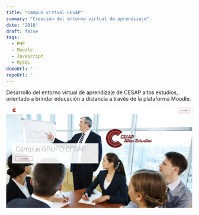 ```yaml
---
title: "Campus virtual CESAP"
summary: "Creación del entorno virtual de aprendizaje"
date: "2018"
draft: false
tags:
  - PHP
  - Moodle
  - Javascript
  - MySQL
demoUrl: ''
repoUrl: ''
---
```


Desarrollo del entorno virtual de aprendizaje de CESAP altos estudios, orientado a brindar educación a distancia a
través de la plataforma Moodle.

![CESAP](../../../../public/proyectos/campus_cesap.png)
